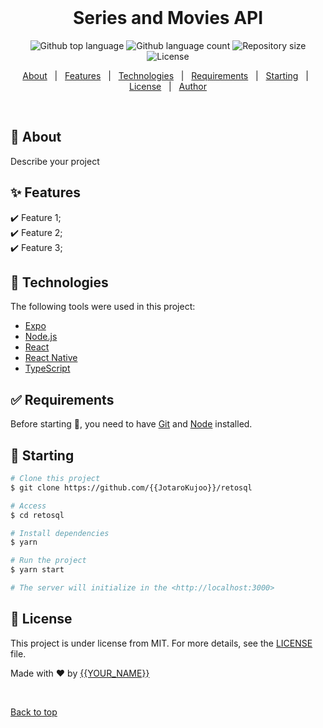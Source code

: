 <div align="center" id="top"> 
  &#xa0;

  <!-- <a href="https://retosql.netlify.app">Demo</a> -->
</div>

<h1 align="center">Series and Movies API</h1>

<p align="center">
  <img alt="Github top language" src="https://img.shields.io/github/languages/top/JotaroKujoo/retosql?color=56BEB8">

  <img alt="Github language count" src="https://img.shields.io/github/languages/count/JotaroKujoo/retosql?color=56BEB8">

  <img alt="Repository size" src="https://img.shields.io/github/repo-size/JotaroKujoo/retosql?color=56BEB8">

  <img alt="License" src="https://img.shields.io/github/license/JotaroKujoo/retosql?color=56BEB8">

  <!-- <img alt="Github issues" src="https://img.shields.io/github/issues/{{JotaroKujoo}}/retosql?color=56BEB8" /> -->

  <!-- <img alt="Github forks" src="https://img.shields.io/github/forks/{{JotaroKujoo}}/retosql?color=56BEB8" /> -->

  <!-- <img alt="Github stars" src="https://img.shields.io/github/stars/{{JotaroKujoo}}/retosql?color=56BEB8" /> -->
</p>

<!-- Status -->

<!-- <h4 align="center"> 
	🚧  Retosql 🚀 Under construction...  🚧
</h4> 

<hr> -->

<p align="center">
  <a href="#dart-about">About</a> &#xa0; | &#xa0; 
  <a href="#sparkles-features">Features</a> &#xa0; | &#xa0;
  <a href="#rocket-technologies">Technologies</a> &#xa0; | &#xa0;
  <a href="#white_check_mark-requirements">Requirements</a> &#xa0; | &#xa0;
  <a href="#checkered_flag-starting">Starting</a> &#xa0; | &#xa0;
  <a href="#memo-license">License</a> &#xa0; | &#xa0;
  <a href="https://github.com/{{JotaroKujoo}}" target="_blank">Author</a>
</p>

<br>

## :dart: About ##

Describe your project

## :sparkles: Features ##

:heavy_check_mark: Feature 1;\
:heavy_check_mark: Feature 2;\
:heavy_check_mark: Feature 3;

## :rocket: Technologies ##

The following tools were used in this project:

- [Expo](https://expo.io/)
- [Node.js](https://nodejs.org/en/)
- [React](https://pt-br.reactjs.org/)
- [React Native](https://reactnative.dev/)
- [TypeScript](https://www.typescriptlang.org/)

## :white_check_mark: Requirements ##

Before starting :checkered_flag:, you need to have [Git](https://git-scm.com) and [Node](https://nodejs.org/en/) installed.

## :checkered_flag: Starting ##

```bash
# Clone this project
$ git clone https://github.com/{{JotaroKujoo}}/retosql

# Access
$ cd retosql

# Install dependencies
$ yarn

# Run the project
$ yarn start

# The server will initialize in the <http://localhost:3000>
```

## :memo: License ##

This project is under license from MIT. For more details, see the [LICENSE](LICENSE.md) file.


Made with :heart: by <a href="https://github.com/{{JotaroKujoo}}" target="_blank">{{YOUR_NAME}}</a>

&#xa0;

<a href="#top">Back to top</a>
